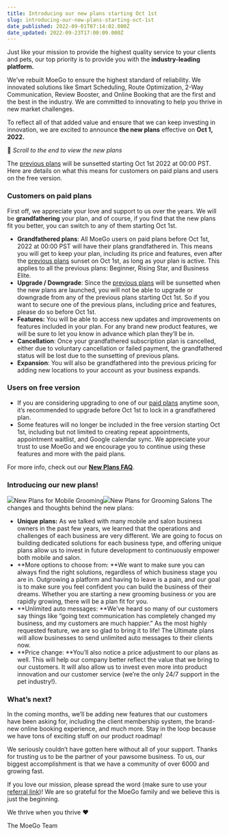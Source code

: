 ```yaml
---
title: Introducing our new plans starting Oct 1st
slug: introducing-our-new-plans-starting-oct-1st
date_published: 2022-09-01T07:14:02.000Z
date_updated: 2022-09-23T17:00:09.000Z
---
```


Just like your mission to provide the highest quality service to your clients and pets, our top priority is to provide you with the **industry-leading platform.**

We’ve rebuilt MoeGo to ensure the highest standard of reliability. We innovated solutions like Smart Scheduling, Route Optimization, 2-Way Communication, Review Booster, and Online Booking that are the first and the best in the industry. We are committed to innovating to help you thrive in new market challenges.

To reflect all of that added value and ensure that we can keep investing in innovation, we are excited to announce **the new plans** effective on **Oct 1, 2022.**

📍 *Scroll to the end to view the new plans*

The [previous plans](https://www.moego.pet/pricing) will be sunsetted starting Oct 1st 2022 at 00:00 PST. Here are details on what this means for customers on paid plans and users on the free version.

### Customers on paid plans

First off, we appreciate your love and support to us over the years. We will be **grandfathering** your plan, and of course, if you find that the new plans fit you better, you can switch to any of them starting Oct 1st.

- **Grandfathered plans**: All MoeGo users on paid plans before Oct 1st, 2022 at 00:00 PST will have their plans grandfathered in. This means you will get to keep your plan, including its price and features, even after the [previous plans](https://www.moego.pet/pricing) sunset on Oct 1st, as long as your plan is active. This applies to all the previous plans: Beginner, Rising Star, and Business Elite.
- **Upgrade / Downgrade**: Since the [previous plans](https://www.moego.pet/pricing) will be sunsetted when the new plans are launched, you will not be able to upgrade or downgrade from any of the previous plans starting Oct 1st. So if you want to secure one of the previous plans, including price and features, please do so before Oct 1st.
- **Features:** You will be able to access new updates and improvements on features included in your plan. For any brand new product features, we will be sure to let you know in advance which plan they’ll be in.
- **Cancellation**: Once your grandfathered subscription plan is cancelled, either due to voluntary cancellation or failed payment, the grandfathered status will be lost due to the sunsetting of previous plans.
- **Expansion**: You will also be grandfathered into the previous pricing for adding new locations to your account as your business expands.

### Users on free version

- If you are considering upgrading to one of our [paid plans](https://www.moego.pet/pricing) anytime soon, it’s recommended to upgrade before Oct 1st to lock in a grandfathered plan. 
- Some features will no longer be included in the free version starting Oct 1st, including but not limited to creating repeat appointments, appointment waitlist, and Google calendar sync. We appreciate your trust to use MoeGo and we encourage you to continue using these features and more with the paid plans.

For more info, check out our **[New Plans FAQ](__GHOST_URL__/new-plans-faq/)**.

### Introducing our new plans!
![](__GHOST_URL__/content/images/2022/09/Mobile-5.png)New Plans for Mobile Grooming![](__GHOST_URL__/content/images/2022/09/Salon-5.png)New Plans for Grooming Salons
The changes and thoughts behind the new plans:

- **Unique plans:** As we talked with many mobile and salon business owners in the past few years, we learned that the operations and challenges of each business are very different. We are going to focus on building dedicated solutions for each business type, and offering unique plans allow us to invest in future development to continuously empower both mobile and salon.
- **More options to choose from: **We want to make sure you can always find the right solutions, regardless of which business stage you are in. Outgrowing a platform and having to leave is a pain, and our goal is to make sure you feel confident you can build the business of their dreams. Whether you are starting a new grooming business or you are rapidly growing, there will be a plan fit for you.
- **Unlimited auto messages: **We’ve heard so many of our customers say things like “going text communication has completely changed my business, and my customers are much happier.” As the most highly requested feature, we are so glad to bring it to life! The Ultimate plans will allow businesses to send unlimited auto messages to their clients now.
- **Price change: **You’ll also notice a price adjustment to our plans as well. This will help our company better reflect the value that we bring to our customers. It will also allow us to invest even more into product innovation and our customer service (we’re the only 24/7 support in the pet industry!).

### What’s next?

In the coming months, we’ll be adding new features that our customers have been asking for, including the client membership system, the brand-new online booking experience, and much more. Stay in the loop because we have tons of exciting stuff on our product roadmap!

We seriously couldn’t have gotten here without all of your support. Thanks for trusting us to be the partner of your pawsome business. To us, our biggest accomplishment is that we have a community of over 6000 and growing fast. 

If you love our mission, please spread the word (make sure to use your [referral link](https://announcekit.co/moego-2/updates/invite-your-friends-to-moego-and-get-rewards-4mfedW))! We are so grateful for the MoeGo family and we believe this is just the beginning.

We thrive when you thrive ❤️

The MoeGo Team
